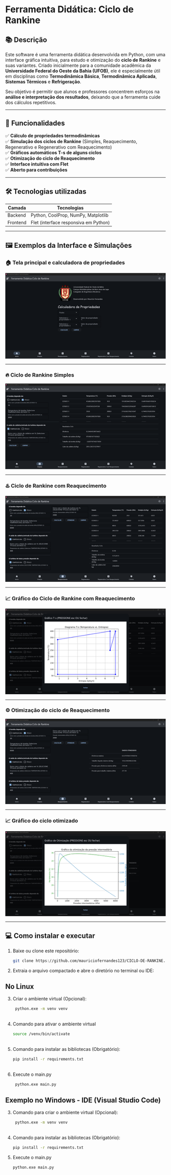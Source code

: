 # Ferramenta Didática: Ciclo de Rankine

## 📚 Descrição

Este software é uma ferramenta didática desenvolvida em Python, com uma interface gráfica intuitiva, para estudo e otimização do **ciclo de Rankine** e suas variantes. Criado inicialmente para a comunidade acadêmica da **Universidade Federal do Oeste da Bahia (UFOB)**, ele é especialmente útil em disciplinas como **Termodinâmica Básica**, **Termodinâmica Aplicada**, **Sistemas Térmicos** e **Refrigeração**.

Seu objetivo é permitir que alunos e professores concentrem esforços na **análise e interpretação dos resultados**, deixando que a ferramenta cuide dos cálculos repetitivos.

---

## 🚀 Funcionalidades

✅ **Cálculo de propriedades termodinâmicas**  
✅ **Simulação dos ciclos de Rankine** (Simples, Reaquecimento, Regenerativo e Regenerativo com Reaquecimento)  
✅ **Gráficos automáticos T-s de alguns ciclos**  
✅ **Otimização do ciclo de Reaquecimento**  
✅ **Interface intuitiva com Flet**  
✅ **Aberto para contribuições**

---

## 🛠 Tecnologias utilizadas

| Camada   | Tecnologias                           |
|----------|--------------------------------------|
| Backend  | Python, CoolProp, NumPy, Matplotlib  |
| Frontend | Flet (interface responsiva em Python)|

---

## 🖼️ Exemplos da Interface e Simulações

### 🏠 Tela principal e calculadora de propriedades
![Home](figuras/janela.png)

---

### 🔥 Ciclo de Rankine Simples
![Ciclo Simples](figuras/simples.png)

---

### ♨️ Ciclo de Rankine com Reaquecimento
![Ciclo Reaquecimento](figuras/reaquecimento.png)

---

### 📈 Gráfico do Ciclo de Rankine com Reaquecimento
![Gráfico Ciclo Reaquecimento](figuras/reaquecimento1.png)

---
### ⚙️ Otimização do ciclo de Reaquecimento
![Otimização do Ciclo de Reaquecimento](figuras/otimizado.png)

---

### 📈 Gráfico do ciclo otimizado
![Gráfico T-s do Ciclo Otimizado](figuras/otimizado1.png)

---

## 💻 Como instalar e executar

1. Baixe ou clone este repositório:
   ```bash
   git clone https://github.com/mauriciofernandes123/CICLO-DE-RANKINE.git

2. Extraia o arquivo compactado e abre o diretório no terminal ou IDE:

## No Linux
   
3. Criar o ambiente virtual (Opcional):
   ```bash
    python.exe -m venv venv
      
4. Comando para ativar o ambiente virtual
   ```bash
   source /venv/bin/activate
      
5. Comando para instalar as bibliotecas (Obrigatório):
   ```bash
   pip install -r requirements.txt
        
6. Execute o main.py 
   ```bash
    python.exe main.py
   
## Exemplo no Windows - IDE (Visual Studio Code)
   
3. Comando para criar o ambiente virtual (Opcional):
   ```bash
    python.exe -m venv venv
      
4. Comando para instalar as bibliotecas (Obrigatório):
   ```bash
   pip install -r requirements.txt

5. Execute o main.py 
   ```bash
   python.exe main.py
